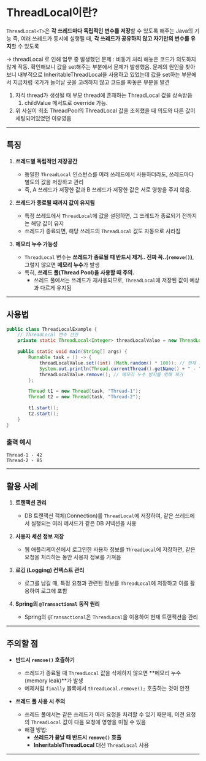 # ThreadLocal이란?

`ThreadLocal<T>`은 **각 쓰레드마다 독립적인 변수를 저장**할 수 있도록 해주는 Java의 기능 즉, 여러 쓰레드가 동시에 실행될 때, **각 쓰레드가 공유하지 않고 자기만의 변수를 유지**할 수 있도록

-> threadLocal 로 인해 업무 중 발생했던 문제 : 비동기 처리 해놓은 코드가 의도하지 않게 작동. 확인해보니 값을 set해주는 부분에서 문제가 발생했음. 문제의 원인을 찾아보니 내부적으로 InheritableThreadLocal을 사용하고 있었는데 값을 set하는 부분에서 지금처럼 국가가 늘어날 곳을 고려하지 않고 코드를 짜놓은 부분을 발견
1. 자식 thread가 생성될 때 부모 thread에 존재하는 ThreadLocal 값을 상속받음
    1. childValue 메서드로 override 가능.
2. 위 사실이 최초 ThreadPool의 ThreadLocal 값을 조회했을 때 의도와 다른 값이 세팅되어있었던 이유였음

---

## 특징

1. **쓰레드별 독립적인 저장공간**  
   - 동일한 `ThreadLocal` 인스턴스를 여러 쓰레드에서 사용하더라도, 쓰레드마다 별도의 값을 저장하고 관리  
   - 즉, A 쓰레드가 저장한 값과 B 쓰레드가 저장한 값은 서로 영향을 주지 않음.

2. **쓰레드가 종료될 때까지 값이 유지됨**  
   - 특정 쓰레드에서 `ThreadLocal`에 값을 설정하면, 그 쓰레드가 종료되기 전까지는 해당 값이 유지
   - 쓰레드가 종료되면, 해당 쓰레드의 `ThreadLocal` 값도 자동으로 사라짐

3. **메모리 누수 가능성**  
   - `ThreadLocal` 변수는 **쓰레드가 종료될 때 반드시 제거.. 진짜 꼭..(`remove()`)**, 그렇지 않으면 **메모리 누수**가 발생 
   - 특히, **쓰레드 풀(Thread Pool)을 사용할 때 주의.**  
     - 쓰레드 풀에서는 쓰레드가 재사용되므로, `ThreadLocal`에 저장된 값이 예상과 다르게 유지됨

---

## 사용법

```java
public class ThreadLocalExample {
    // ThreadLocal 변수 선언
    private static ThreadLocal<Integer> threadLocalValue = new ThreadLocal<>();

    public static void main(String[] args) {
        Runnable task = () -> {
            threadLocalValue.set((int) (Math.random() * 100)); // 현재 쓰레드만의 값 설정
            System.out.println(Thread.currentThread().getName() + " - " + threadLocalValue.get());
            threadLocalValue.remove(); // 메모리 누수 방지를 위해 제거
        };

        Thread t1 = new Thread(task, "Thread-1");
        Thread t2 = new Thread(task, "Thread-2");

        t1.start();
        t2.start();
    }
}
```

### 출력 예시

```
Thread-1 - 42
Thread-2 - 85
```


---

## 활용 사례

1. **트랜잭션 관리**  
   - DB 트랜잭션 객체(Connection)를 `ThreadLocal`에 저장하여, 같은 쓰레드에서 실행되는 여러 메서드가 같은 DB 커넥션을 사용

2. **사용자 세션 정보 저장**  
   - 웹 애플리케이션에서 로그인한 사용자 정보를 `ThreadLocal`에 저장하면, 같은 요청을 처리하는 동안 사용자 정보를 가져옴

3. **로깅 (Logging) 컨텍스트 관리**  
   - 로그를 남길 때, 특정 요청과 관련된 정보를 `ThreadLocal`에 저장하고 이를 활용하여 로그에 포함

4. **Spring의 `@Transactional` 동작 원리**  
   - Spring의 `@Transactional`은 `ThreadLocal`을 이용하여 현재 트랜잭션을 관리

---

## 주의할 점

- **반드시 `remove()` 호출하기**  
  - 쓰레드가 종료될 때 `ThreadLocal` 값을 삭제하지 않으면 **메모리 누수(memory leak)**가 발생
  - 예제처럼 `finally` 블록에서 `threadLocal.remove();` 호출하는 것이 안전

- **쓰레드 풀 사용 시 주의**  
  - 쓰레드 풀에서는 같은 쓰레드가 여러 요청을 처리할 수 있기 때문에, 이전 요청의 `ThreadLocal` 값이 다음 요청에 영향을 미칠 수 있음
  - 해결 방법:  
    - **쓰레드가 끝날 때 반드시 `remove()` 호출**
    - **InheritableThreadLocal** 대신 `ThreadLocal` 사용

---


